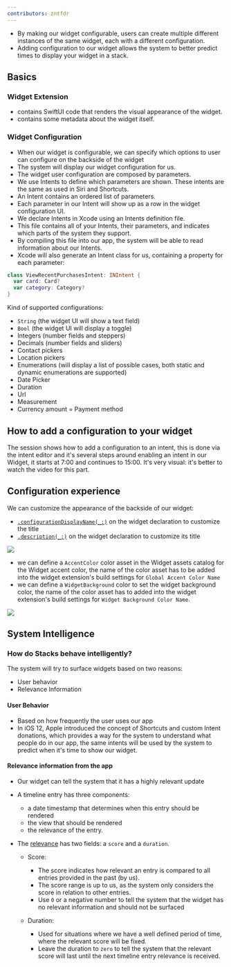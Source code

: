 ```yaml
---
contributors: zntfdr
---
```


- By making our widget configurable, users can create multiple different instances of the same widget, each with a different configuration.
- Adding configuration to our widget allows the system to better predict times to display your widget in a stack.

## Basics

### Widget Extension

- contains SwiftUI code that renders the visual appearance of the widget. 
- contains some metadata about the widget itself.

### Widget Configuration

- When our widget is configurable, we can specify which options to user can configure on the backside of the widget
- The system will display our widget configuration for us. 
- The widget user configuration are composed by parameters.
- We use Intents to define which parameters are shown. These intents are the same as used in Siri and Shortcuts. 
- An Intent contains an ordered list of parameters.
- Each parameter in our Intent will show up as a row in the widget configuration UI. 
- We declare Intents in Xcode using an Intents definition file. 
- This file contains all of your Intents, their parameters, and indicates which parts of the system they support.
- By compiling this file into our app, the system will be able to read information about our Intents. 
- Xcode will also generate an Intent class for us, containing a property for each parameter:

```swift
class ViewRecentPurchasesIntent: INIntent {
  var card: Card?
  var category: Category?
}
```

Kind of supported configurations: 
- `String` (the widget UI will show a text field)
- `Bool` (the widget UI will display a toggle)
- Integers (number fields and steppers)
- Decimals (number fields and sliders)
- Contact pickers
- Location pickers
- Enumerations (will display a list of possible cases, both static and dynamic enumerations are supported)
- Date Picker
- Duration
- Url
- Measurement
- Currency amount
= Payment method

## How to add a configuration to your widget

The session shows how to add a configuration to an intent, this is done via the intent editor and it's several steps around enabling an intent in our Widget, it starts at 7:00 and continues to 15:00. It's very visual: it's better to watch the video for this part.

## Configuration experience

We can customize the appearance of the backside of our widget:

- [`.configurationDisplayName(_:)`][confDisplNameDoc] on the widget declaration to customize the title
- [`.description(_:)`][descDoc] on the widget declaration to customize its title

![][descImage]

- we can define a `AccentColor` color asset in the Widget assets catalog for the Widget accent color, the name of the color asset has to be added into the widget extension's build settings for `Global Accent Color Name`
- we can define a `WidgetBackground` color to set the widget background color, the name of the color asset has to added into the widget extension's build settings for `Widget Background Color Name`.

![][colorImage]

## System Intelligence

### How do Stacks behave intelligently?

The system will try to surface widgets based on two reasons: 
- User behavior
- Relevance Information

#### User Behavior 

- Based on how frequently the user uses our app
- In iOS 12, Apple introduced the concept of Shortcuts and custom Intent donations, which provides a way for the system to understand what people do in our app, the same intents will be used by the system to predict when it's time to show our widget. 

#### Relevance information from the app

- Our widget can tell the system that it has a highly relevant update
- A timeline entry has three components: 
  - a date timestamp that determines when this entry should be rendered
  - the view that should be rendered
  - the relevance of the entry. 

- The [relevance][timeEntryRelDoc] has two fields: a `score` and a `duration`.
  - Score:
    - The score indicates how relevant an entry is compared to all entries provided in the past (by us). 
    - The score range is up to us, as the system only considers the score in relation to other entries.
    - Use `0` or a negative number to tell the system that the widget has no relevant information and should not be surfaced

  - Duration:
    - Used for situations where we have a well defined period of time, where the relevant score will be fixed. 
    - Leave the duration to `zero` to tell the system that the relevant score will last until the next timeline entry relevance is received.

[confDisplNameDoc]: https://developer.apple.com/documentation/widgetkit/intentconfiguration/configurationdisplayname(_:)-3ubj0
[descDoc]: https://developer.apple.com/documentation/widgetkit/intentconfiguration/description(_:)-1yars
[timeEntryRelDoc]: https://developer.apple.com/documentation/widgetkit/timelineentryrelevance

[descImage]: ../../../images/notes/wwdc20/10194/desc.png
[colorImage]: ../../../images/notes/wwdc20/10194/color.png

